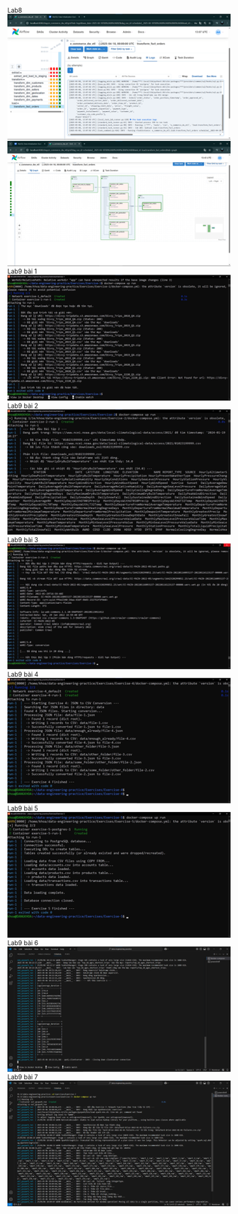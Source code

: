 Lab8 
![alt text](image-7.png)
![alt text](image-8.png)
Lab9 bài 1
![alt text](image.png)
Lab9 bài 2
![alt text](image-1.png)
Lab9 bài 3
![alt text](image-2.png)
Lab9 bài 4
![alt text](image-3.png)
Lab9 bài 5
![alt text](image-4.png)
Lab9 bài 6
![alt text](image-6.png)
Lab9 bài 7
![alt text](image-5.png)